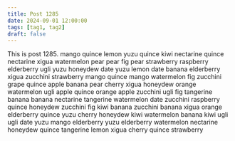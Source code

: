 ```yaml
---
title: Post 1285
date: 2024-09-01 12:00:00
tags: [tag1, tag2]
draft: false
---
```

This is post 1285.
mango
quince
lemon
yuzu
quince
kiwi
nectarine
quince
nectarine
xigua
watermelon
pear
pear
fig
pear
strawberry
raspberry
elderberry
ugli
yuzu
honeydew
date
yuzu
lemon
date
banana
elderberry
xigua
zucchini
strawberry
mango
quince
mango
watermelon
fig
zucchini
grape
quince
apple
banana
pear
cherry
xigua
honeydew
orange
watermelon
ugli
apple
quince
orange
apple
zucchini
ugli
fig
tangerine
banana
banana
nectarine
tangerine
watermelon
date
zucchini
raspberry
quince
honeydew
zucchini
fig
kiwi
banana
zucchini
banana
xigua
orange
elderberry
quince
yuzu
cherry
honeydew
kiwi
watermelon
banana
kiwi
ugli
ugli
date
yuzu
mango
elderberry
yuzu
elderberry
watermelon
nectarine
honeydew
quince
tangerine
lemon
xigua
cherry
quince
strawberry
